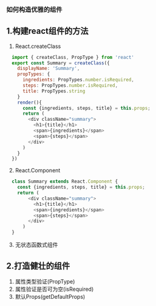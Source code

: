 ### 如何构造优雅的组件

## 1.构建react组件的方法
1. React.createClass
```javascript
  import { createClass, PropType } from 'react'
  export const Summary = createClass({
    displayName: 'Summary',
    propTypes: {
      ingredients: PropTypes.number.isRequired,
      steps: PropTypes.number.isRequired,
      title: PropTypes.string
    }
    render(){
      const {ingredients, steps, title} = this.props;
      return (
        <div className="summary">
          <h1>{title}</h1>
          <span>{ingredients}</span>
          <span>{steps}</span>
        </div>
      )
    }
  })

```
2. React.Component
```javascript
  class Summary extends React.Component {
    const {ingredients, steps, title} = this.props;
    return (
        <div className="summary">
          <h1>{title}</h1>
          <span>{ingredients}</span>
          <span>{steps}</span>
        </div>
      )
  }
```
3. 无状态函数式组件

## 2.打造健壮的组件
1. 属性类型验证(PropType)
2. 属性验证是否可为空(isRequired)
3. 默认Props(getDefaultProps)
